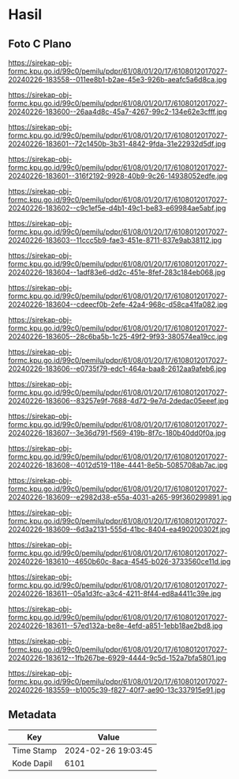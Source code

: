 # Hasil

## Foto C Plano

https://sirekap-obj-formc.kpu.go.id/99c0/pemilu/pdpr/61/08/01/20/17/6108012017027-20240226-183558--011ee8b1-b2ae-45e3-926b-aeafc5a6d8ca.jpg

https://sirekap-obj-formc.kpu.go.id/99c0/pemilu/pdpr/61/08/01/20/17/6108012017027-20240226-183600--26aa4d8c-45a7-4267-99c2-134e62e3cfff.jpg

https://sirekap-obj-formc.kpu.go.id/99c0/pemilu/pdpr/61/08/01/20/17/6108012017027-20240226-183601--72c1450b-3b31-4842-9fda-31e22932d5df.jpg

https://sirekap-obj-formc.kpu.go.id/99c0/pemilu/pdpr/61/08/01/20/17/6108012017027-20240226-183601--316f2192-9928-40b9-9c26-14938052edfe.jpg

https://sirekap-obj-formc.kpu.go.id/99c0/pemilu/pdpr/61/08/01/20/17/6108012017027-20240226-183602--c9c1ef5e-d4b1-49c1-be83-e69984ae5abf.jpg

https://sirekap-obj-formc.kpu.go.id/99c0/pemilu/pdpr/61/08/01/20/17/6108012017027-20240226-183603--11ccc5b9-fae3-451e-8711-837e9ab38112.jpg

https://sirekap-obj-formc.kpu.go.id/99c0/pemilu/pdpr/61/08/01/20/17/6108012017027-20240226-183604--1adf83e6-dd2c-451e-8fef-283c184eb068.jpg

https://sirekap-obj-formc.kpu.go.id/99c0/pemilu/pdpr/61/08/01/20/17/6108012017027-20240226-183604--cdeecf0b-2efe-42a4-968c-d58ca41fa082.jpg

https://sirekap-obj-formc.kpu.go.id/99c0/pemilu/pdpr/61/08/01/20/17/6108012017027-20240226-183605--28c6ba5b-1c25-49f2-9f93-380574ea19cc.jpg

https://sirekap-obj-formc.kpu.go.id/99c0/pemilu/pdpr/61/08/01/20/17/6108012017027-20240226-183606--e0735f79-edc1-464a-baa8-2612aa9afeb6.jpg

https://sirekap-obj-formc.kpu.go.id/99c0/pemilu/pdpr/61/08/01/20/17/6108012017027-20240226-183606--83257e9f-7688-4d72-9e7d-2dedac05eeef.jpg

https://sirekap-obj-formc.kpu.go.id/99c0/pemilu/pdpr/61/08/01/20/17/6108012017027-20240226-183607--3e36d791-f569-419b-8f7c-180b40dd0f0a.jpg

https://sirekap-obj-formc.kpu.go.id/99c0/pemilu/pdpr/61/08/01/20/17/6108012017027-20240226-183608--4012d519-118e-4441-8e5b-5085708ab7ac.jpg

https://sirekap-obj-formc.kpu.go.id/99c0/pemilu/pdpr/61/08/01/20/17/6108012017027-20240226-183609--e2982d38-e55a-4031-a265-99f360299891.jpg

https://sirekap-obj-formc.kpu.go.id/99c0/pemilu/pdpr/61/08/01/20/17/6108012017027-20240226-183609--6d3a2131-555d-41bc-8404-ea490200302f.jpg

https://sirekap-obj-formc.kpu.go.id/99c0/pemilu/pdpr/61/08/01/20/17/6108012017027-20240226-183610--4650b60c-8aca-4545-b026-3733560ce11d.jpg

https://sirekap-obj-formc.kpu.go.id/99c0/pemilu/pdpr/61/08/01/20/17/6108012017027-20240226-183611--05a1d3fc-a3c4-4211-8f44-ed8a4411c39e.jpg

https://sirekap-obj-formc.kpu.go.id/99c0/pemilu/pdpr/61/08/01/20/17/6108012017027-20240226-183611--57ed132a-be8e-4efd-a851-1ebb18ae2bd8.jpg

https://sirekap-obj-formc.kpu.go.id/99c0/pemilu/pdpr/61/08/01/20/17/6108012017027-20240226-183612--1fb267be-6929-4444-9c5d-152a7bfa5801.jpg

https://sirekap-obj-formc.kpu.go.id/99c0/pemilu/pdpr/61/08/01/20/17/6108012017027-20240226-183559--b1005c39-f827-40f7-ae90-13c337915e91.jpg


## Metadata

| Key        | Value               |
| ---------- | ------------------- |
| Time Stamp | 2024-02-26 19:03:45 |
| Kode Dapil | 6101                |



